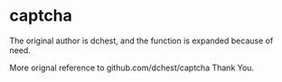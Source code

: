 # captcha
The original author is dchest, and the function is expanded because of need.

More orignal reference to github.com/dchest/captcha Thank You.
